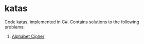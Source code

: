 # katas
Code katas, implemented in C#. Contains solutions to the following problems:

1. [Alphabet Cipher](https://github.com/gigasquid/wonderland-clojure-katas/tree/master/alphabet-cipher)
